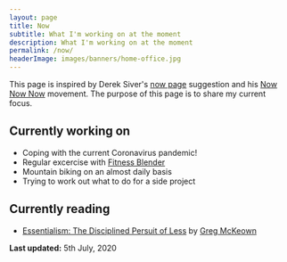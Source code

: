 ```yaml
---
layout: page
title: Now
subtitle: What I'm working on at the moment
description: What I'm working on at the moment
permalink: /now/
headerImage: images/banners/home-office.jpg
---
```


This page is inspired by Derek Siver's [now page](http://sivers.org/now) suggestion and his [Now Now Now](http://nownownow.com/) movement. The purpose of this page is to share my current focus.

## Currently working on

- Coping with the current Coronavirus pandemic!
- Regular excercise with [Fitness Blender](https://www.fitnessblender.com/)
- Mountain biking on an almost daily basis
- Trying to work out what to do for a side project

## Currently reading

- [Essentialism: The Disciplined Persuit of Less](https://amzn.to/3ivZ57Z) by [Greg McKeown](https://gregmckeown.com/)

**Last updated:** 5th July, 2020
